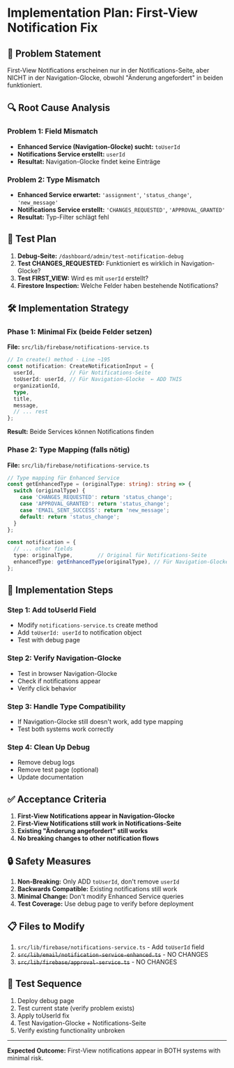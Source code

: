 # Implementation Plan: First-View Notification Fix

## 🎯 **Problem Statement**

First-View Notifications erscheinen nur in der Notifications-Seite, aber NICHT in der Navigation-Glocke, obwohl "Änderung angefordert" in beiden funktioniert.

## 🔍 **Root Cause Analysis**

### **Problem 1: Field Mismatch**
- **Enhanced Service (Navigation-Glocke) sucht:** `toUserId`
- **Notifications Service erstellt:** `userId`  
- **Resultat:** Navigation-Glocke findet keine Einträge

### **Problem 2: Type Mismatch** 
- **Enhanced Service erwartet:** `'assignment'`, `'status_change'`, `'new_message'`
- **Notifications Service erstellt:** `'CHANGES_REQUESTED'`, `'APPROVAL_GRANTED'`
- **Resultat:** Typ-Filter schlägt fehl

## 🧪 **Test Plan**

1. **Debug-Seite:** `/dashboard/admin/test-notification-debug`
2. **Test CHANGES_REQUESTED:** Funktioniert es wirklich in Navigation-Glocke?
3. **Test FIRST_VIEW:** Wird es mit `userId` erstellt?
4. **Firestore Inspection:** Welche Felder haben bestehende Notifications?

## 🛠️ **Implementation Strategy**

### **Phase 1: Minimal Fix (beide Felder setzen)**

**File:** `src/lib/firebase/notifications-service.ts`

```typescript
// In create() method - Line ~195
const notification: CreateNotificationInput = {
  userId,           // Für Notifications-Seite
  toUserId: userId, // Für Navigation-Glocke  ← ADD THIS
  organizationId,
  type,
  title,
  message,
  // ... rest
};
```

**Result:** Beide Services können Notifications finden

### **Phase 2: Type Mapping (falls nötig)**

**File:** `src/lib/firebase/notifications-service.ts`

```typescript
// Type mapping für Enhanced Service
const getEnhancedType = (originalType: string): string => {
  switch (originalType) {
    case 'CHANGES_REQUESTED': return 'status_change';
    case 'APPROVAL_GRANTED': return 'status_change';
    case 'EMAIL_SENT_SUCCESS': return 'new_message';
    default: return 'status_change';
  }
};

const notification = {
  // ... other fields
  type: originalType,        // Original für Notifications-Seite
  enhancedType: getEnhancedType(originalType), // Für Navigation-Glocke
};
```

## 🚀 **Implementation Steps**

### **Step 1: Add toUserId Field**
- Modify `notifications-service.ts` create method
- Add `toUserId: userId` to notification object
- Test with debug page

### **Step 2: Verify Navigation-Glocke**
- Test in browser Navigation-Glocke
- Check if notifications appear
- Verify click behavior

### **Step 3: Handle Type Compatibility**
- If Navigation-Glocke still doesn't work, add type mapping
- Test both systems work correctly

### **Step 4: Clean Up Debug**
- Remove debug logs
- Remove test page (optional)
- Update documentation

## ✅ **Acceptance Criteria**

1. **First-View Notifications appear in Navigation-Glocke**
2. **First-View Notifications still work in Notifications-Seite**  
3. **Existing "Änderung angefordert" still works**
4. **No breaking changes to other notification flows**

## 🔒 **Safety Measures**

1. **Non-Breaking:** Only ADD `toUserId`, don't remove `userId`
2. **Backwards Compatible:** Existing notifications still work
3. **Minimal Change:** Don't modify Enhanced Service queries
4. **Test Coverage:** Use debug page to verify before deployment

## 📋 **Files to Modify**

1. `src/lib/firebase/notifications-service.ts` - Add `toUserId` field
2. ~~`src/lib/email/notification-service-enhanced.ts`~~ - NO CHANGES
3. ~~`src/lib/firebase/approval-service.ts`~~ - NO CHANGES

## 🧪 **Test Sequence**

1. Deploy debug page
2. Test current state (verify problem exists)
3. Apply toUserId fix
4. Test Navigation-Glocke + Notifications-Seite
5. Verify existing functionality unbroken

---

**Expected Outcome:** First-View notifications appear in BOTH systems with minimal risk.